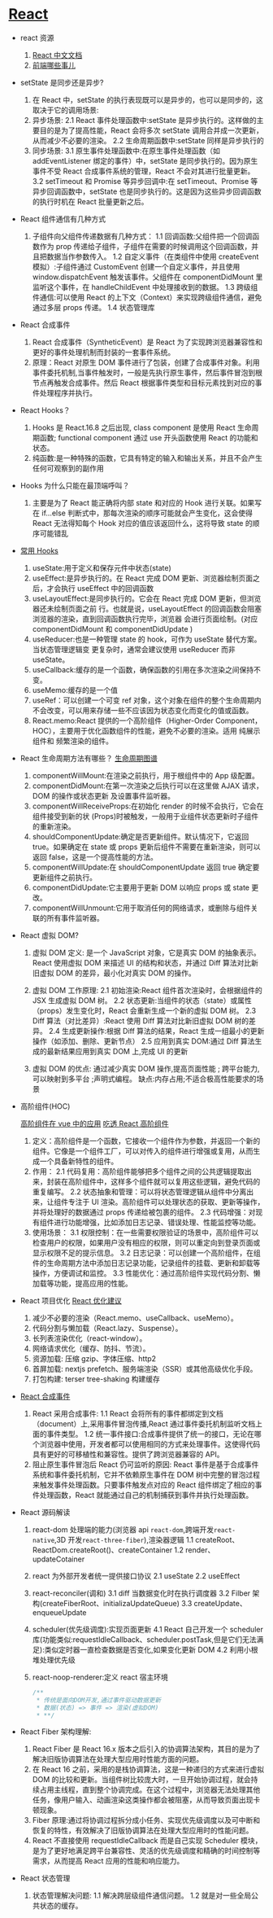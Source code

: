 <!--
 * @Author: TerryMin
 * @Date: 2025-01-07 11:13:52
 * @LastEditors: TerryMin
 * @LastEditTime: 2025-04-02 16:45:59
 * @Description: file not
-->

# [React](https://react.dev/)

- react 资源

  1. [React 中文文档](https://zh-hans.react.dev/)
  2. [前端哪些事儿](https://github.com/jonny-wei)

- setState 是同步还是异步?

  1.  在 React 中，setState 的执行表现既可以是异步的，也可以是同步的，这取决于它的调用场景:
  2.  异步场景:
      2.1 React 事件处理函数中:setState 是异步执行的。这样做的主要目的是为了提高性能，React 会将多次 setState 调用合并成一次更新，从而减少不必要的渲染。
      2.2 生命周期函数中:setState 同样是异步执行的
  3.  同步场景:
      3.1 原生事件处理函数中:在原生事件处理函数（如 addEventListener 绑定的事件）中，setState 是同步执行的。因为原生事件不受 React 合成事件系统的管理，React 不会对其进行批量更新。
      3.2 setTimeout 和 Promise 等异步回调中:在 setTimeout、Promise 等异步回调函数中，setState 也是同步执行的。这是因为这些异步回调函数的执行时机在 React 批量更新之后。

- React 组件通信有几种方式

  1.  子组件向父组件传递数据有几种方式：
      1.1 回调函数:父组件把一个回调函数作为 prop 传递给子组件，子组件在需要的时候调用这个回调函数，并且把数据当作参数传入。
      1.2 自定义事件（在类组件中使用 createEvent 模拟）:子组件通过 CustomEvent 创建一个自定义事件，并且使用 window.dispatchEvent 触发该事件。父组件在 componentDidMount 里监听这个事件，在 handleChildEvent 中处理接收到的数据。
      1.3 跨级组件通信:可以使用 React 的上下文（Context）来实现跨级组件通信，避免通过多层 props 传递。
      1.4 状态管理库

- React 合成事件

  1. React 合成事件（SyntheticEvent）是 React 为了实现跨浏览器兼容性和更好的事件处理机制而封装的一套事件系统。
  2. 原理：React 对原生 DOM 事件进行了包装，创建了合成事件对象。利用事件委托机制,当事件触发时，一般是先执行原生事件，然后事件冒泡到根节点再触发合成事件。然后 React 根据事件类型和目标元素找到对应的事件处理程序并执行。

- React Hooks？

  1.  Hooks 是 React.16.8 之后出现, class component 是使用 React 生命周期函数; functional component 通过 use 开头函数使用 React 的功能和状态。
  2.  纯函数:是一种特殊的函数，它具有特定的输入和输出关系，并且不会产生任何可观察到的副作用

- Hooks 为什么只能在最顶端呼叫？

  1.  主要是为了 React 能正确将内部 state 和对应的 Hook 进行关联。如果写在 if…else 判断式中，那每次渲染的顺序可能就会产生变化，这会使得 React 无法得知每个 Hook 对应的值应该返回什么，这将导致 state 的顺序可能错乱

- [常用 Hooks](https://juejin.cn/post/7118937685653192735)

  1.  useState:用于定义和保存元件中状态(state)
  2.  useEffect:是异步执行的。在 React 完成 DOM 更新、浏览器绘制页面之后，才会执行 useEffect 中的回调函数
  3.  useLayoutEffect:是同步执行的。它会在 React 完成 DOM 更新，但浏览器还未绘制页面之前 行。也就是说，useLayoutEffect 的回调函数会阻塞浏览器的渲染，直到回调函数执行完毕，浏览器 会进行页面绘制。(对应 componentDidMount 和 componentDidUpdate )
  4.  useReducer:也是一种管理 state 的 hook，可作为 useState 替代方案。当状态管理逻辑变 更复杂时，通常会建议使用 useReducer 而非 useState。
  5.  useCallback:缓存的是一个函数，确保函数的引用在多次渲染之间保持不变。
  6.  useMemo:缓存的是一个值
  7.  useRef：可以创建一个可变 ref 对象，这个对象在组件的整个生命周期内不会改变，可以用来存储一些不应该因为状态变化而变化的值或函数。
  8.  React.memo:React 提供的一个高阶组件（Higher-Order Component，HOC），主要用于优化函数组件的性能，避免不必要的渲染。适用 纯展示组件和 频繁渲染的组件。

- React 生命周期方法有哪些？
  [生命周期图谱](https://cloud.tencent.com/developer/article/2204517)

  1.  componentWillMount:在渲染之前执行，用于根组件中的 App 级配置。
  2.  componentDidMount:在第一次渲染之后执行可以在这里做 AJAX 请求，DOM 的操作或状态更新 及设置事件监听器。
  3.  componentWillReceiveProps:在初始化 render 的时候不会执行，它会在组件接受到新的状 (Props)时被触发，一般用于业组件状态更新时子组件的重新渲染。
  4.  shouldComponentUpdate:确定是否更新组件。默认情况下，它返回 true。如果确定在 state 或 props 更新后组件不需要在重新渲染，则可以返回 false，这是一个提高性能的方法。
  5.  componentWillUpdate:在 shouldComponentUpdate 返回 true 确定要更新组件之前执行。
  6.  componentDidUpdate:它主要用于更新 DOM 以响应 props 或 state 更改。
  7.  componentWillUnmount:它用于取消任何的网络请求，或删除与组件关联的所有事件监听器。

- React 虚拟 DOM?

  1.  虚拟 DOM 定义: 是一个 JavaScript 对象，它是真实 DOM 的抽象表示。React 使用虚拟 DOM 来描述 UI 的结构和状态，并通过 Diff 算法对比新旧虚拟 DOM 的差异，最小化对真实 DOM 的操作。
  2.  虚拟 DOM 工作原理:
      2.1 初始渲染:React 组件首次渲染时，会根据组件的 JSX 生成虚拟 DOM 树。
      2.2 状态更新:当组件的状态（state）或属性（props）发生变化时，React 会重新生成一个新的虚拟 DOM 树。
      2.3 Diff 算法（对比差异）:React 使用 Diff 算法对比新旧虚拟 DOM 树的差异。
      2.4 生成更新操作:根据 Diff 算法的结果，React 生成一组最小的更新操作（如添加、删除、更新节点）
      2.5 应用到真实 DOM:通过 Diff 算法生成的最新结果应用到真实 DOM 上,完成 UI 的更新

  3.  虚拟 DOM 的优点: 通过减少真实 DOM 操作,提高页面性能 ; 跨平台能力,可以映射到多平台 ;声明式编程。
      缺点:内存占用;不适合极高性能要求的场景

- 高阶组件(HOC)

  [高阶组件在 vue 中的应用](https://juejin.cn/post/6844904094885216269)
  [吃透 React 高阶组件](https://juejin.cn/post/6940422320427106335#heading-25)

  1. 定义：高阶组件是一个函数，它接收一个组件作为参数，并返回一个新的组件。它像是一个组件工厂，可以对传入的组件进行增强或复用，从而生成一个具备新特性的组件。
  2. 作用：
     2.1 代码复用：高阶组件能够把多个组件之间的公共逻辑提取出来，封装在高阶组件中，这样多个组件就可以复用这些逻辑，避免代码的重复编写。
     2.2 状态抽象和管理：可以将状态管理逻辑从组件中分离出来，让组件专注于 UI 渲染。高阶组件可以处理状态的获取、更新等操作，并将处理好的数据通过 props 传递给被包裹的组件。
     2.3 代码增强：对现有组件进行功能增强，比如添加日志记录、错误处理、性能监控等功能。
  3. 使用场景：
     3.1 权限控制：在一些需要权限验证的场景中，高阶组件可以检查用户的权限，如果用户没有相应的权限，则可以重定向到登录页面或显示权限不足的提示信息。
     3.2 日志记录：可以创建一个高阶组件，在组件的生命周期方法中添加日志记录功能，记录组件的挂载、更新和卸载等操作，方便调试和监控。
     3.3 性能优化：通过高阶组件实现代码分割、懒加载等功能，提高应用的性能。

- React 项目优化
  [React 优化建议](https://juejin.cn/post/6908895801116721160)

  1. 减少不必要的渲染（React.memo、useCallback、useMemo）。
  2. 代码分割与懒加载（React.lazy、Suspense）。
  3. 长列表渲染优化（react-window）。
  4. 网络请求优化（缓存、防抖、节流）。
  5. 资源加载: 压缩 gzip、字体压缩、http2
  6. 首屏加载: nextjs prefetch、服务端渲染（SSR）或其他高级优化手段。
  7. 打包构建: terser tree-shaking 构建缓存

- [React 合成事件](https://vue3js.cn/interview/React/SyntheticEvent.html)

  1. React 采用合成事件:
     1.1 React 会将所有的事件都绑定到文档（document）上,采用事件冒泡传播,React 通过事件委托机制监听文档上面的事件类型。
     1.2 统一事件接口:合成事件提供了统一的接口，无论在哪个浏览器中使用，开发者都可以使用相同的方式来处理事件。这使得代码具有更好的可移植性和兼容性。提供了跨浏览器兼容的 API。
  2. 阻止原生事件冒泡后 React 仍可监听的原因: React 事件是基于合成事件系统和事件委托机制，它并不依赖原生事件在 DOM 树中完整的冒泡过程来触发事件处理函数。只要事件触发点对应的 React 组件绑定了相应的事件处理函数，React 就能通过自己的机制捕获到事件并执行处理函数。

- React 源码解读

  1.  react-dom 处理端的能力(浏览器 api `react-dom`,跨端开发`react-native`,3D 开发`react-three-fiber`),渲染器逻辑
      1.1 createRoot、ReactDom.createRoot()、createContainer
      1.2 render、updateCotainer

  2.  react 为外部开发者统一提供接口协议
      2.1 useState
      2.2 useEffect

  3.  react-reconciler(调和)
      3.1 diff 当数据变化时在执行调度器
      3.2 Filber 架构(createFiberRoot、initializaUpdateQueue)
      3.3 createUpdate、enqueueUpdate

  4.  scheduler(优先级调度):实现页面更新
      4.1 React 自己开发一个 scheduler 库(功能类似:requestIdleCallback、scheduler.postTask,但是它们无法满足):类似定时器一直检查数据是否变化,如果变化更新 DOM
      4.2 利用小根堆处理优先级

  5.  react-noop-renderer:定义 react 宿主环境

      ```js
      /**
       * 传统是面向DOM开发,通过事件驱动数据更新
       * 数据(状态) => 事件 => 渲染(虚拟DOM)
       * **/
      ```

- React Fiber 架构理解:

  1. React Fiber 是 React 16.x 版本之后引入的协调算法架构，其目的是为了解决旧版协调算法在处理大型应用时性能方面的问题。
  2. 在 React 16 之前，采用的是栈协调算法，这是一种递归的方式来进行虚拟 DOM 的比较和更新。当组件树比较庞大时，一旦开始协调过程，就会持续占用主线程，直到整个协调完成。在这个过程中，浏览器无法处理其他任务，像用户输入、动画渲染这类操作都会被阻塞，从而导致页面出现卡顿现象。
  3. Fiber 原理:通过将协调过程拆分成小任务、实现优先级调度以及可中断和恢复的特性，有效解决了旧版协调算法在处理大型应用时的性能问题。
  4. React 不直接使用 requestIdleCallback 而是自己实现 Scheduler 模块，是为了更好地满足跨平台兼容性、灵活的优先级调度和精确的时间控制等需求，从而提高 React 应用的性能和响应能力。

- React 状态管理

  1. 状态管理解决问题:
     1.1 解决跨层级组件通信问题。
     1.2 就是对一些全局公共状态的缓存。
